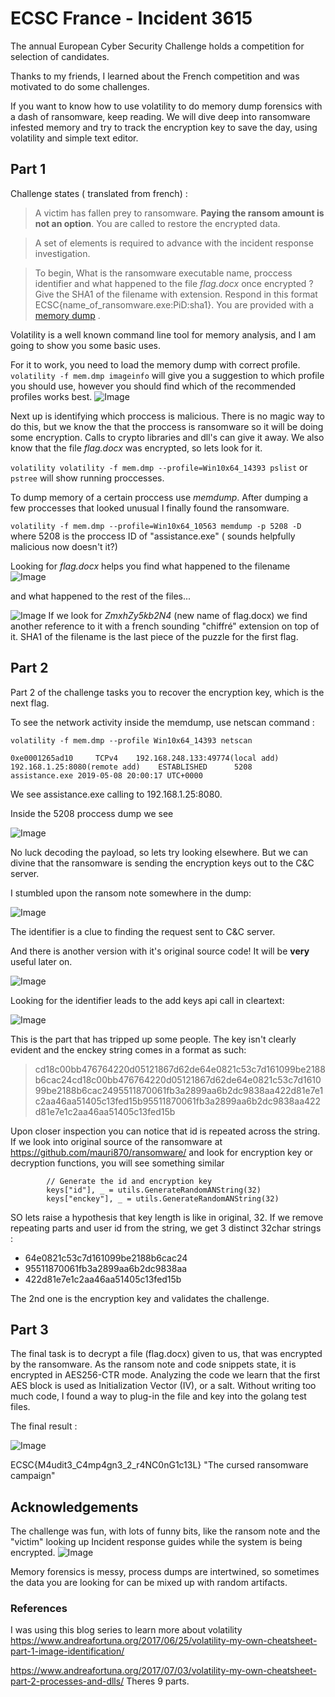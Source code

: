 # ECSC France - Incident 3615

The annual European Cyber Security Challenge holds a competition for selection of candidates.

Thanks to my friends, I learned about the French competition and was motivated to do some challenges.

If you want to know how to use volatility to do memory dump forensics with a dash of ransomware, keep reading. We will dive deep into ransomware infested memory and try to track the encryption key to save the day, using volatility and simple text editor.


## Part 1
Challenge states ( translated from french) :

>A victim has fallen prey to ransomware. **Paying the ransom amount is not an option**. You are called to restore the encrypted data.

>A set of elements is required to advance with the incident response investigation.

>To begin, What is the ransomware executable name, proccess identifier and what happened to the file *flag.docx* once encrypted ? Give the SHA1 of the filename with extension.
Respond in this format ECSC{name_of_ransomware.exe:PiD:sha1}. You are provided with a [memory dump](https://www.google.comhttps://www.ecsc-teamfrance.fr/files/c2565a7d58ad2cb7cc6870f5caf4efe0/mem.dmp.ce117720fa4126f57814b3a779a7eb4ba21570e3f5dfd44a6706771783a46f1b.zip?token=eyJ0ZWFtX2lkIjpudWxsLCJ1c2VyX2lkIjo3NDMsImZpbGVfaWQiOjgwfQ.XOa0SA.A4ZiPl7AMvjuI8XRiCsu1MR5Vpk) . 

Volatility is a well known command line tool for memory analysis, and I am going to show you some basic uses.

For it to work, you need to load the memory dump with correct profile.
`volatility -f mem.dmp imageinfo` will give you a suggestion to which profile you should use, however you should find which of the recommended profiles works best. 
![Image](https://eqqn.github.io/images/volatility_profile.JPG)

Next up is identifying which proccess is malicious. There is no magic way to do this, but we know the that the proccess is ransomware so it will be doing some encryption. Calls to crypto libraries and dll's can give it away. We also know that the file *flag.docx* was encrypted, so lets look for it.

`volatility volatility -f mem.dmp --profile=Win10x64_14393 pslist` or `pstree` will show running proccesses. 

To dump memory of a certain proccess use *memdump*. After dumping a few proccesses that looked unusual I finally found the ransomware.

`volatility -f mem.dmp --profile=Win10x64_10563 memdump -p 5208 -D` where 5208 is the proccess ID of "assistance.exe" ( sounds helpfully malicious now doesn't it?) 

Looking for *flag.docx*  helps you find what happened to the filename
![Image](https://eqqn.github.io/images/renaming_flag.JPG)

and what happened to the rest of the files...

![Image](https://eqqn.github.io/images/encrypting.jpg)
If we look for *ZmxhZy5kb2N4* (new name of flag.docx) we find another reference to it with a french sounding "chiffré" extension on top of it.  SHA1 of the filename is the last piece of the puzzle for the first flag.


## Part 2
Part 2 of the challenge tasks you to recover the encryption key, which is the next flag.

To see the network activity inside the memdump, use netscan command : 

`volatility -f mem.dmp --profile Win10x64_14393 netscan`

`0xe0001265ad10     TCPv4    192.168.248.133:49774(local add)          192.168.1.25:8080(remote add)    ESTABLISHED      5208     assistance.exe 2019-05-08 20:00:17 UTC+0000`

We see assistance.exe calling to 192.168.1.25:8080. 

Inside the 5208 proccess dump we see 

![Image](https://eqqn.github.io/images/ransom_endpoint.jpg)

No luck decoding the payload, so lets try looking elsewhere. But we can divine that the ransomware is sending the encryption keys out to the C&C server.

I stumbled upon the ransom note somewhere in the dump:

![Image](https://eqqn.github.io/images/ransom_note.JPG)

The identifier is a clue to finding the request sent to C&C server.

And there is another version with it's original source code! It will be **very** useful later on.

![Image](https://eqqn.github.io/images/ransom_note_source.JPG)

Looking for the identifier leads to the add keys api call in cleartext: 

![Image](https://eqqn.github.io/images/enckey.JPG)

This is the part that has tripped up some people. The key isn't clearly evident and the enckey string comes in a format as such:
>cd18c00bb476764220d05121867d62de64e0821c53c7d161099be2188b6cac24cd18c00bb476764220d05121867d62de64e0821c53c7d161099be2188b6cac2495511870061fb3a2899aa6b2dc9838aa422d81e7e1c2aa46aa51405c13fed15b95511870061fb3a2899aa6b2dc9838aa422d81e7e1c2aa46aa51405c13fed15b

Upon closer inspection you can notice that id is repeated across the string. If we look into original source of the ransomware at https://github.com/mauri870/ransomware/ and look for encryption key or decryption functions, you will see something similar 
```
		// Generate the id and encryption key
		keys["id"], _ = utils.GenerateRandomANString(32)
		keys["enckey"], _ = utils.GenerateRandomANString(32)
```

SO lets raise a hypothesis that key length is like in original, 32. If we remove repeating parts and user id from the string, we get 3 distinct 32char strings : 

- 64e0821c53c7d161099be2188b6cac24
- 95511870061fb3a2899aa6b2dc9838aa
- 422d81e7e1c2aa46aa51405c13fed15b

The 2nd one is the encryption key and validates the challenge.

## Part 3

The final task is to decrypt a file (flag.docx) given to us, that was encrypted by the ransomware.
As the ransom note and code snippets state, it is encrypted in AES256-CTR mode. Analyzing the code we learn that the first AES block is used as Initialization Vector (IV), or a salt. Without writing too much code, I found a way to plug-in the file and key into the golang test files.

The final result : 

![Image](https://eqqn.github.io/images/decrypted.JPG)

ECSC{M4udit3_C4mp4gn3_2_r4NC0nG1c13L} "The cursed ransomware campaign"

## Acknowledgements
The challenge was fun, with lots of funny bits, like the ransom note and the "victim" looking up Incident response guides while the system is being encrypted.
![Image](https://eqqn.github.io/images/bons_reflexes.JPG)

Memory forensics is messy, process dumps are intertwined, so sometimes the data you are looking for can be mixed up with random artifacts. 

### References
I was using this blog series to learn more about volatility
<https://www.andreafortuna.org/2017/06/25/volatility-my-own-cheatsheet-part-1-image-identification/>

<https://www.andreafortuna.org/2017/07/03/volatility-my-own-cheatsheet-part-2-processes-and-dlls/>
Theres 9 parts.

